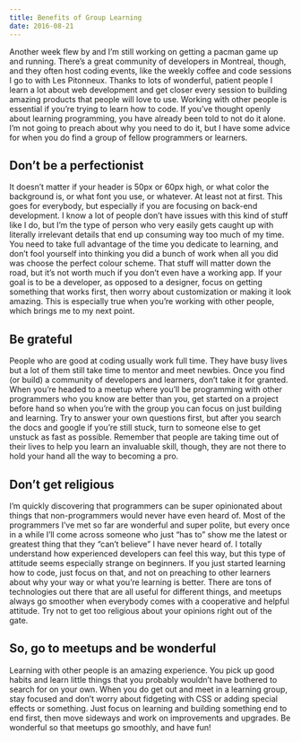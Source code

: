 ```yaml
---
title: Benefits of Group Learning
date: 2016-08-21
---
```


Another week flew by and I’m still working on getting a pacman game up and
running. There’s a great community of developers in Montreal, though, and they
often host coding events, like the weekly coffee and code sessions I go to with
Les Pitonneux. Thanks to lots of wonderful, patient people I learn a lot about
web development and get closer every session to building amazing products that
people will love to use. Working with other people is essential if you’re trying
to learn how to code. If you’ve thought openly about learning programming, you
have already been told to not do it alone. I’m not going to preach about why you
need to do it, but I have some advice for when you do find a group of fellow
programmers or learners.

## Don’t be a perfectionist

It doesn’t matter if your header is 50px or 60px high, or what color the
background is, or what font you use, or whatever. At least not at first. This
goes for everybody, but especially if you are focusing on back-end development.
I know a lot of people don’t have issues with this kind of stuff like I do, but
I’m the type of person who very easily gets caught up with literally irrelevant
details that end up consuming way too much of my time. You need to take full
advantage of the time you dedicate to learning, and don’t fool yourself into
thinking you did a bunch of work when all you did was choose the perfect colour
scheme. That stuff will matter down the road, but it’s not worth much if you
don’t even have a working app. If your goal is to be a developer, as opposed to
a designer, focus on getting something that works first, then worry about
customization or making it look amazing. This is especially true when you’re
working with other people, which brings me to my next point.

## Be grateful

People who are good at coding usually work full time. They have busy lives but a
lot of them still take time to mentor and meet newbies. Once you find (or build)
a community of developers and learners, don’t take it for granted. When you’re
headed to a meetup where you’ll be programming with other programmers who you
know are better than you, get started on a project before hand so when you’re
with the group you can focus on just building and learning. Try to answer your
own questions first, but after you search the docs and google if you’re still
stuck, turn to someone else to get unstuck as fast as possible. Remember that
people are taking time out of their lives to help you learn an invaluable skill,
though, they are not there to hold your hand all the way to becoming a pro.

## Don’t get religious

I’m quickly discovering that programmers can be super opinionated about things
that non-programmers would never have even heard of. Most of the programmers
I’ve met so far are wonderful and super polite, but every once in a while I’ll
come across someone who just “has to” show me the latest or greatest thing that
they “can’t believe” I have never heard of. I totally understand how experienced
developers can feel this way, but this type of attitude seems especially strange
on beginners. If you just started learning how to code, just focus on that, and
not on preaching to other learners about why your way or what you’re learning is
better. There are tons of technologies out there that are all useful for
different things, and meetups always go smoother when everybody comes with a
cooperative and helpful attitude. Try not to get too religious about your
opinions right out of the gate.

## So, go to meetups and be wonderful

Learning with other people is an amazing experience. You pick up good habits and
learn little things that you probably wouldn’t have bothered to search for on
your own. When you do get out and meet in a learning group, stay focused and
don’t worry about fidgeting with CSS or adding special effects or something.
Just focus on learning and building something end to end first, then move
sideways and work on improvements and upgrades. Be wonderful so that meetups go
smoothly, and have fun!
